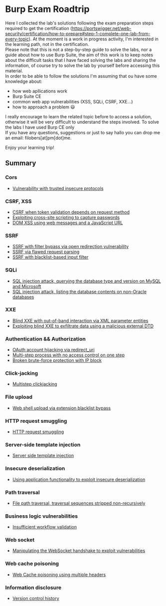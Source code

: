# Burp Exam Roadtrip
Here I collected the lab's solutions following the exam preparation steps required to get the certification (https://portswigger.net/web-security/certification/how-to-prepare#step-1-complete-one-lab-from-every-topic). At the moment is a work in progress activity, I'm interested in the learning path, not in the certification.<br>
Please note that this is not a step-by-step guide to solve the labs, nor a guide about how to use Burp Suite, the aim of this work is to keep notes about the difficult tasks that I have faced solving the labs and sharing the information, of course try to solve the lab by yourself before accessing this material.<br>
In order to be able to follow the solutions I'm assuming that ou have some knowledge about:
+ how web apllications work
+ Burp Suite CE
+ common web app vulnerabilities (XSS, SQLi, CSRF, XXE...)
+ how to approach a problem 😃

I really encourage to learn the related topic before to access a solution, otherwise it will be very difficult to understand the steps involved. To solve the labs I have used Burp CE only<br>
If you have any questions, suggestions or just to say hallo you can drop me an email: filobers[at]pm[dot]me.

Enjoy your learning trip!

## Summary
### Cors
+ [Vulnerability with trusted insecure protocols](./CORS.md#cors-vulnerability-with-trusted-insecure-protocols)
### CSRF, XSS
+ [CSRF when token validation depends on request method](./CSRF-XXS.md#csrf-where-token-validation-depends-on-request-method)
+ [Exploiting cross-site scripting to capture passwords](./CSRF-XXS.md#exploiting-cross-site-scripting-to-capture-passwords)
+ [DOM XSS using web messages and a JavaScript URL](./CSRF-XXS.md#dom-xss-using-web-messages-and-a-javascript-url)
### SSRF
+ [SSRF with filter bypass via open redirection vulnerability](./SSRF.md#ssrf-with-filter-bypass-via-open-redirection-vulnerability)
+ [SSRF via flawed request parsing](./SSRF.md#ssrf-via-flawed-request-parsing)
+ [SSRF with blacklist-based input filter](./SSRF.md#ssrf-with-blacklist-based-input-filter)
### SQLi
+ [SQL injection attack, querying the database type and version on MySQL and Microsoft](./SqlI.md#sql-injection-attack-querying-the-database-type-and-version-on-mysql-and-microsoft)
+ [SQL injection attack, listing the database contents on non-Oracle databases](./SqlI.md#sql-injection-attack-listing-the-database-contents-on-non-oracle-databases)
### XXE
+ [Blind XXE with out-of-band interaction via XML parameter entities](./XXE.md#blind-xxe-with-out-of-band-interaction-via-xml-parameter-entities)
+ [Exploiting blind XXE to exfiltrate data using a malicious external DTD](./XXE.md#exploiting-blind-xxe-to-exfiltrate-data-using-a-malicious-external-dtd)
### Authentication && Authorization
+ [OAuth account hijacking via redirect_uri](./authorization_authentication.md#oauth-account-hijacking-via-redirect_uri)
+ [Multi-step process with no access control on one step](./authorization_authentication.md#multi-step-process-with-no-access-control-on-one-step)
+ [Broken brute-force protection with IP block](./authorization_authentication.md#broken-brute-force-protection-with-ip-block)
### Click-jacking
+ [Multistep clickjacking](https://github.com/zinzloun/burp_exam_prep/blob/main/clickjacking.md#lab-multistep-clickjacking)
### File upload
+ [Web shell upload via extension blacklist bypass](./file_upload.md#web-shell-upload-via-extension-blacklist-bypass)
### HTTP request smuggling
+ [HTTP request smuggling](./http_request_smuggling.md#http-request-smuggling)
### Server-side template injection
+ [Server side template injection](./ss_template_inject.md)
### Insecure deserialization
+ [Using application functionality to exploit insecure deserialization](./insecure_deserialization.md#using-application-functionality-to-exploit-insecure-deserialization)
### Path traversal
+ [File path traversal, traversal sequences stripped non-recursively](./path_traversal.md#file-path-traversal-traversal-sequences-stripped-non-recursively)
### Business logic vulnerabilities
+ [Insufficient workflow validation](./BL_vulnerabilities.md#insufficient-workflow-validation)
### Web socket
+ [Manipulating the WebSocket handshake to exploit vulnerabilities](./WS.md)
### Web cache poisoning
+ [Web Cache poisoning using multiple headers](./web_cache_pois.md#web-cache-poisoning-with-multiple-headers)
### Information disclosure
+ [Version control history](./info_disclosure.md#information-disclosure-in-version-control-history)

